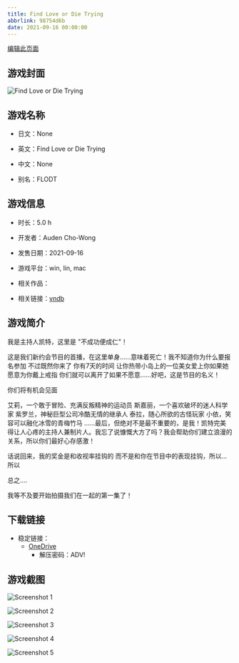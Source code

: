 ```yaml
---
title: Find Love or Die Trying
abbrlink: 98754d6b
date: 2021-09-16 00:00:00
---
```

[编辑此页面](https://github.com/ACG-3/ADV3-source/blob/main/source/_posts/games/Find%20Love%20or%20Die%20Trying.md)

## 游戏封面

![Find Love or Die Trying](https://pan.timero.xyz/d/onedrive/img_lib_001/Find%20Love%20or%20Die%20Trying_cover.avif)


## 游戏名称

- 日文：None
- 英文：Find Love or Die Trying
- 中文：None

- 别名：FLODT


## 游戏信息

- 时长：5.0 h
- 开发者：Auden Cho-Wong
- 发售日期：2021-09-16
- 游戏平台：win, lin, mac
- 相关作品：

- 相关链接：[vndb](https://vndb.org/v31994)


## 游戏简介

我是主持人凯特，这里是 "不成功便成仁"！

这是我们新约会节目的首播，在这里单身......意味着死亡！我不知道你为什么要报名参加 不过既然你来了 你有7天的时间 让你热带小岛上的一位美女爱上你如果她愿意为你戴上戒指 你们就可以离开了如果不愿意......好吧，这是节目的名义！

你们将有机会见面

艾莉，一个敢于冒险、充满反叛精神的运动员
斯嘉丽，一个喜欢破坏的迷人科学家
紫罗兰，神秘巨型公司冷酷无情的继承人
泰拉，随心所欲的古怪玩家
小依，笑容可以融化冰雪的青梅竹马
......最后，但绝对不是最不重要的，是我！凯特完美得让人心疼的主持人兼制片人。我忘了说慷慨大方了吗？我会帮助你们建立浪漫的关系，所以你们最好心存感激！

话说回来，我的奖金是和收视率挂钩的 而不是和你在节目中的表现挂钩，所以...所以

总之....

我等不及要开始拍摄我们在一起的第一集了！




## 下载链接

- 稳定链接：
    - [OneDrive](https://pan.timero.xyz/onedrive/adv_lib_001/Find%20Love%20or%20Die%20Trying)
        - 解压密码：ADV!



## 游戏截图


![Screenshot 1](https://pan.timero.xyz/d/onedrive/img_lib_001/Find%20Love%20or%20Die%20Trying_Screenshot_1.avif)

![Screenshot 2](https://pan.timero.xyz/d/onedrive/img_lib_001/Find%20Love%20or%20Die%20Trying_Screenshot_2.avif)

![Screenshot 3](https://pan.timero.xyz/d/onedrive/img_lib_001/Find%20Love%20or%20Die%20Trying_Screenshot_3.avif)

![Screenshot 4](https://pan.timero.xyz/d/onedrive/img_lib_001/Find%20Love%20or%20Die%20Trying_Screenshot_4.avif)

![Screenshot 5](https://pan.timero.xyz/d/onedrive/img_lib_001/Find%20Love%20or%20Die%20Trying_Screenshot_5.avif)

